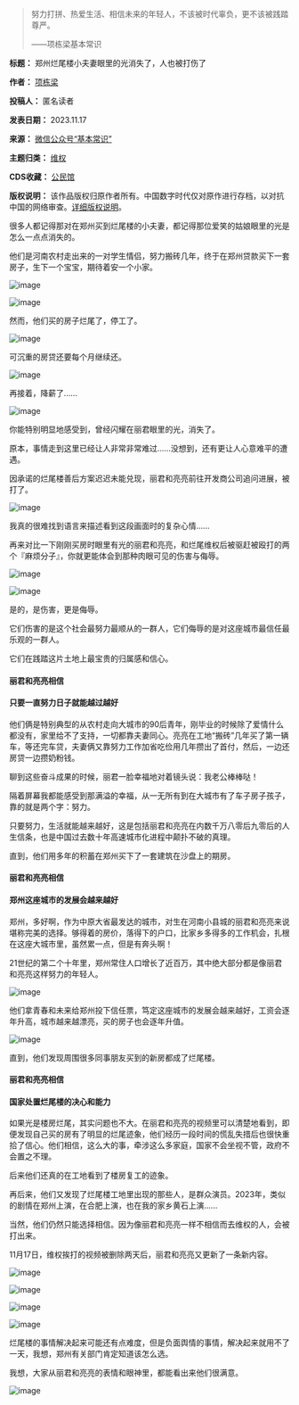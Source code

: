 
> 
> 努力打拼、热爱生活、相信未来的年轻人，不该被时代辜负，更不该被践踏尊严。
> 
> 
> ——项栋梁基本常识
> 
> 
> 




**标题：** 郑州烂尾楼小夫妻眼里的光消失了，人也被打伤了  

**作者：** [项栋梁](https://chinadigitaltimes.net/space/项栋梁)  

**投稿人：** 匿名读者  

**发表日期：** 2023.11.17  

**来源：** [微信公众号“基本常识”](https://web.archive.org/web/https://mp.weixin.qq.com/s/rwiR3aq2FOyYwn8SSIN7xg)  

**主题归类：** [维权](https://chinadigitaltimes.net/space/维权)  

**CDS收藏：** [公民馆](https://chinadigitaltimes.net/space/%E5%85%AC%E6%B0%91%E9%A6%86)  

**版权说明：** 该作品版权归原作者所有。中国数字时代仅对原作进行存档，以对抗中国的网络审查。[详细版权说明](https://chinadigitaltimes.net/chinese/copyright)。


很多人都记得那对在郑州买到烂尾楼的小夫妻，都记得那位爱笑的姑娘眼里的光是怎么一点点消失的。


他们是河南农村走出来的一对学生情侣，努力搬砖几年，终于在郑州贷款买下一套房子，生下一个宝宝，期待着安一个小家。


![image](https://chinadigitaltimes.net/chinese/files/2023/11/post-702315-6557c76f36dec.)


![image](https://chinadigitaltimes.net/chinese/files/2023/11/post-702315-6557c76f3eed4.)


然而，他们买的房子烂尾了，停工了。


![image](https://chinadigitaltimes.net/chinese/files/2023/11/post-702315-6557c76f46667.)


可沉重的房贷还要每个月继续还。


![image](https://chinadigitaltimes.net/chinese/files/2023/11/post-702315-6557c76f4e1a0.)


再接着，降薪了……


![image](https://chinadigitaltimes.net/chinese/files/2023/11/post-702315-6557c76f56cc8.)


你能特别明显地感受到，曾经闪耀在丽君眼里的光，消失了。


原本，事情走到这里已经让人非常非常难过……没想到，还有更让人心意难平的遭遇。


因承诺的烂尾楼善后方案迟迟未能兑现，丽君和亮亮前往开发商公司追问进展，被打了。


![image](https://chinadigitaltimes.net/chinese/files/2023/11/post-702315-6557c76f5ed73.)


我真的很难找到语言来描述看到这段画面时的复杂心情……


再来对比一下刚刚买房时眼里有光的丽君和亮亮，和烂尾维权后被驱赶被殴打的两个『麻烦分子』，你就更能体会到那种肉眼可见的伤害与侮辱。


![image](https://chinadigitaltimes.net/chinese/files/2023/11/post-702315-6557c76f36dec.)


![image](https://chinadigitaltimes.net/chinese/files/2023/11/post-702315-6557c76f6ee7a.)


是的，是伤害，更是侮辱。


它们伤害的是这个社会最努力最顺从的一群人，它们侮辱的是对这座城市最信任最乐观的一群人。


它们在践踏这片土地上最宝贵的归属感和信心。


#### 丽君和亮亮相信


#### 只要一直努力日子就能越过越好


他们俩是特别典型的从农村走向大城市的90后青年，刚毕业的时候除了爱情什么都没有，家里给不了支持，一切都靠夫妻同心。亮亮在工地“搬砖”几年买了第一辆车，等还完车贷，夫妻俩又靠努力工作加省吃俭用几年攒出了首付，然后，一边还房贷一边攒奶粉钱。


聊到这些奋斗成果的时候，丽君一脸幸福地对着镜头说：我老公棒棒哒！


隔着屏幕我都能感受到那满溢的幸福，从一无所有到在大城市有了车子房子孩子，靠的就是两个字：努力。


只要努力，生活就能越来越好，这是包括丽君和亮亮在内数千万八零后九零后的人生信条，也是中国过去数十年高速城市化进程中颠扑不破的真理。


直到，他们用多年的积蓄在郑州买下了一套建筑在沙盘上的期房。


#### 丽君和亮亮相信


#### 郑州这座城市的发展会越来越好


郑州，多好啊，作为中原大省最发达的城市，对生在河南小县城的丽君和亮亮来说堪称完美的选择。够得着的房价，落得下的户口，比家乡多得多的工作机会，扎根在这座大城市里，虽然累一点，但是有奔头啊！


21世纪的第二个十年里，郑州常住人口增长了近百万，其中绝大部分都是像丽君和亮亮这样努力的年轻人。


![image](https://chinadigitaltimes.net/chinese/files/2023/11/post-702315-6557c76f769e7.)


他们拿青春和未来给郑州投下信任票，笃定这座城市的发展会越来越好，工资会逐年升高，城市越来越漂亮，买的房子也会逐年升值。


![image](https://chinadigitaltimes.net/chinese/files/2023/11/post-702315-6557c76f7ea69.)


直到，他们发现周围很多同事朋友买到的新房都成了烂尾楼。


#### 丽君和亮亮相信


#### 国家处置烂尾楼的决心和能力


如果光是楼房烂尾，其实问题也不大。在丽君和亮亮的视频里可以清楚地看到，即便发现自己买的房有了明显的烂尾迹象，他们经历一段时间的慌乱失措后也很快重拾了信心。他们相信，这么大的事，牵涉这么多家庭，国家不会坐视不管，政府不会置之不理。


后来他们还真的在工地看到了楼房复工的迹象。


再后来，他们又发现了烂尾楼工地里出现的那些人，是群众演员。2023年，类似的剧情在郑州上演，在合肥上演，也在我的家乡黄石上演……


当然，他们仍然只能选择相信。因为像丽君和亮亮一样不相信而去维权的人，会被打出来。


11月17日，维权挨打的视频被删除两天后，丽君和亮亮又更新了一条新内容。


![image](https://chinadigitaltimes.net/chinese/files/2023/11/post-702315-6557c76f895c8.)


![image](https://chinadigitaltimes.net/chinese/files/2023/11/post-702315-6557c76f9118c.)


![image](https://chinadigitaltimes.net/chinese/files/2023/11/post-702315-6557c76f97de5.)


![image](https://chinadigitaltimes.net/chinese/files/2023/11/post-702315-6557c76f9f050.)


烂尾楼的事情解决起来可能还有点难度，但是负面舆情的事情，解决起来就用不了一天，我想，郑州有关部门肯定知道该怎么选。


我想，大家从丽君和亮亮的表情和眼神里，都能看出来他们很满意。


![image](https://chinadigitaltimes.net/chinese/files/2023/11/post-702315-6557c76fa8735.)

